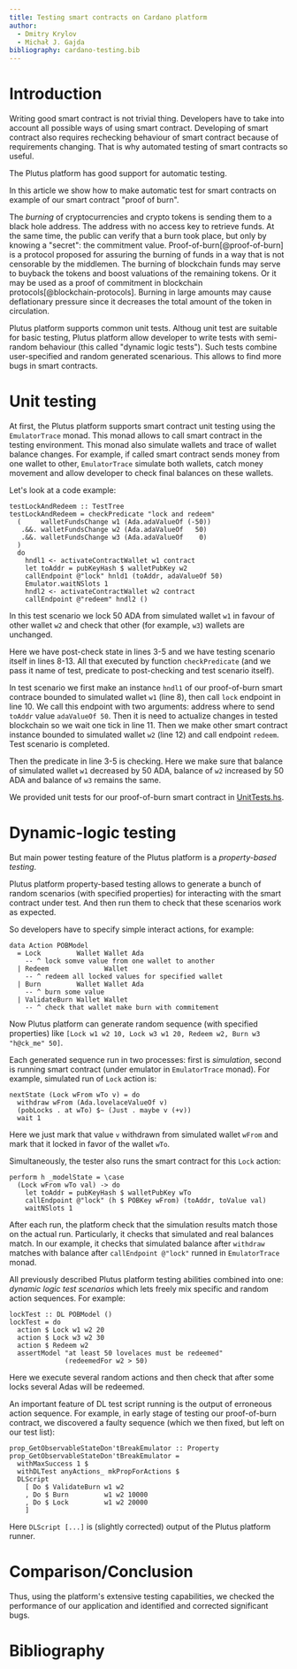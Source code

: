 ```yaml
---
title: Testing smart contracts on Cardano platform
author:
  - Dmitry Krylov
  - Michał J. Gajda
bibliography: cardano-testing.bib
---
```


# Introduction

Writing good smart contract is not trivial thing. Developers have to take into
account all possible ways of using smart contract. Developing of smart contract
also requires rechecking behaviour of smart contract because of requirements
changing. That is why automated testing of smart contracts so useful.

The Plutus platform has good support for automatic testing.

In this article we show how to make automatic test for smart contracts on example of our
smart contract "proof of burn".  <!-- TODO link to PoB here -->

The *burning* of cryptocurrencies and crypto tokens is sending them to a black hole address.
The address with no access key to retrieve funds.
At the same time, the public can verify that a burn took place, but only by knowing a "secret": the commitment value.
Proof-of-burn[@proof-of-burn] is a protocol proposed for assuring the burning of funds in a way that is not censorable by the middlemen.
The burning of blockchain funds may serve to buyback the tokens and boost valuations of the remaining tokens.
Or it may be used as a proof of commitment in blockchain protocols[@blockchain-protocols].
Burning in large amounts may cause deflationary pressure since it decreases the total amount of the token in circulation.

<!-- TODO: more detail with less words -->

Plutus platform supports common unit tests. Althoug unit test are suitable for
basic testing, Plutus platform allow developer to write tests with semi-random
behaviour (this called "dynamic logic tests"). Such tests combine user-specified
and random generated scenarious.  This allows to find more bugs in smart
contracts.

# Unit testing

At first, the Plutus platform supports smart contract unit testing using the
`EmulatorTrace` monad. This monad allows to call smart contract in the testing
environment. This monad also simulate wallets and trace of wallet balance
changes. For example, if called smart contract sends money from one wallet to
other, `EmulatorTrace` simulate both wallets, catch money movement and allow
developer to check final balances on these wallets.

Let's look at a code example:

``` {.haskell .numberLines}
testLockAndRedeem :: TestTree
testLockAndRedeem = checkPredicate "lock and redeem"
  (     walletFundsChange w1 (Ada.adaValueOf (-50))
   .&&. walletFundsChange w2 (Ada.adaValueOf   50)
   .&&. walletFundsChange w3 (Ada.adaValueOf    0)
  )
  do
    hndl1 <- activateContractWallet w1 contract
    let toAddr = pubKeyHash $ walletPubKey w2
    callEndpoint @"lock" hnld1 (toAddr, adaValueOf 50)
    Emulator.waitNSlots 1
    hndl2 <- activateContractWallet w2 contract
    callEndpoint @"redeem" hndl2 ()
```

In this test scenario we lock 50 ADA from simulated wallet `w1` in favour of
other wallet `w2` and check that other (for example, `w3`) wallets are
unchanged.

Here we have post-check state in lines 3-5 and we have testing scenario itself
in lines 8-13. All that executed by function `checkPredicate` (and we pass it
name of test, predicate to post-checking and test scenario itself).

In test scenario we first make an instance `hndl1` of our proof-of-burn smart
contrace bounded to simulated wallet `w1` (line 8), then call `lock` endpoint in
line 10. We call this endpoint with two arguments: address where to send
`toAddr` value `adaValueOf 50`. Then it is need to actualize changes in tested
blockchain so we wait one tick in line 11. Then we make other smart contract
instance bounded to simulated wallet `w2` (line 12) and call endpoint `redeem`.
Test scenario is completed.

Then the predicate in line 3-5 is checking. Here we make sure that balance of
simulated wallet `w1` decreased by 50 ADA, balance of `w2` increased by 50 ADA
and balance of `w3` remains the same.

We provided unit tests for our proof-of-burn smart contract in
[UnitTests.hs](../test/UnitTests.hs).

# Dynamic-logic testing

<!-- TODO

6. After describing how the hard-wired test scenario works,
   please describe why actions are needed:
     a) why we use action data structure (to generate it automatically)
     b) how to generate arbitrary scenarios as action lists
     c) how do you assure that a series of actions is valid?
8. At the end you should summarize what validation criteria we have for the smart contract of PoB.

-->

But main power testing feature of the Plutus platform is a *property-based testing*.

Plutus platform property-based testing allows to generate a bunch of random scenarios (with specified properties) for interacting with the smart contract under test.
And then run them to check that these scenarios work as expected.

So developers have to specify simple interact actions, for example:


``` {.haskell}
data Action POBModel
  = Lock         Wallet Wallet Ada
    -- ^ lock somve value from one wallet to another
  | Redeem              Wallet
    -- ^ redeem all locked values for specified wallet
  | Burn         Wallet Wallet Ada
    -- ^ burn some value
  | ValidateBurn Wallet Wallet
    -- ^ check that wallet make burn with commitement
```

Now Plutus platform can generate random sequence (with specified properties)
like `[Lock w1 w2 10, Lock w3 w1 20, Redeem w2, Burn w3 "h@ck_me" 50]`.

Each generated sequence run in two processes: first is *simulation*, second is running smart contract (under emulator in
`EmulatorTrace` monad). For example, simulated run of `Lock` action is:

``` {.haskell}
nextState (Lock wFrom wTo v) = do
  withdraw wFrom (Ada.lovelaceValueOf v)
  (pobLocks . at wTo) $~ (Just . maybe v (+v))
  wait 1
```

Here we just mark that value `v` withdrawn from simulated wallet `wFrom` and mark that it locked in favor of the wallet
`wTo`.

Simultaneously, the tester also runs the smart contract for this `Lock` action:

``` {.haskell}
perform h _modelState = \case
  (Lock wFrom wTo val) -> do
    let toAddr = pubKeyHash $ walletPubKey wTo
    callEndpoint @"lock" (h $ POBKey wFrom) (toAddr, toValue val)
    waitNSlots 1
```

After each run, the platform check that the simulation results match those on the actual run.
Particularly, it checks that simulated and real balances match. In our example, it checks that
simulated balance after `withdraw` matches with balance after `callEndpoint @"lock"` runned in `EmulatorTrace` monad.

All previously described Plutus platform testing abilities combined into one: *dynamic logic test scenarios* which lets
freely mix specific and random action sequences. For example:

``` {.haskell}
lockTest :: DL POBModel ()
lockTest = do
  action $ Lock w1 w2 20
  action $ Lock w3 w2 30
  action $ Redeem w2
  assertModel "at least 50 lovelaces must be redeemed"
              (redeemedFor w2 > 50)
```

Here we execute several random actions and then check that after some locks several Adas will be redeemed.

An important feature of DL test script running is the output of erroneous action sequence. For example, in early
stage of testing our proof-of-burn contract, we discovered a faulty sequence (which we then fixed, but left
on our test list):

``` {.haskell}
prop_GetObservableStateDon'tBreakEmulator :: Property
prop_GetObservableStateDon'tBreakEmulator =
  withMaxSuccess 1 $
  withDLTest anyActions_ mkPropForActions $
  DLScript
    [ Do $ ValidateBurn w1 w2
    , Do $ Burn         w1 w2 10000
    , Do $ Lock         w1 w2 20000
    ]
```

Here `DLScript [...]` is (slightly corrected) output of the Plutus platform runner.


# Comparison/Conclusion

<!-- TODO D. Finalize with advantages of random testing. -->

Thus, using the platform's extensive testing capabilities, we checked the performance of
our application and identified and corrected significant bugs.

# Bibliography

<!-- vim: set textwidth=80 : -->

